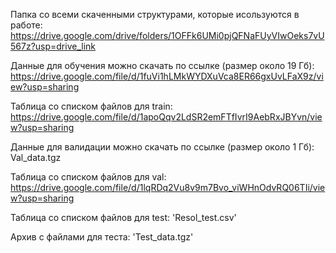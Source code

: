 Папка со всеми скаченными структурами, которые исользуются в работе: https://drive.google.com/drive/folders/1OFFk6UMi0pjQFNaFUyVIwOeks7vU567z?usp=drive_link

Данные для обучения можно скачать по ссылке (размер около 19 Гб): https://drive.google.com/file/d/1fuVi1hLMkWYDXuVca8ER66gxUvLFaX9z/view?usp=sharing

Таблица со списком файлов для train: https://drive.google.com/file/d/1apoQqv2LdSR2emFTfIvrI9AebRxJBYvn/view?usp=sharing


Данные для валидации можно скачать по ссылке (размер около 1 Гб): Val_data.tgz

Таблица со списком файлов для val: https://drive.google.com/file/d/1lqRDq2Vu8v9m7Bvo_viWHnOdvRQ06TIi/view?usp=sharing

Таблица со списком файлов для test: 'Resol_test.csv'

Архив с файлами для теста: 'Test_data.tgz'


